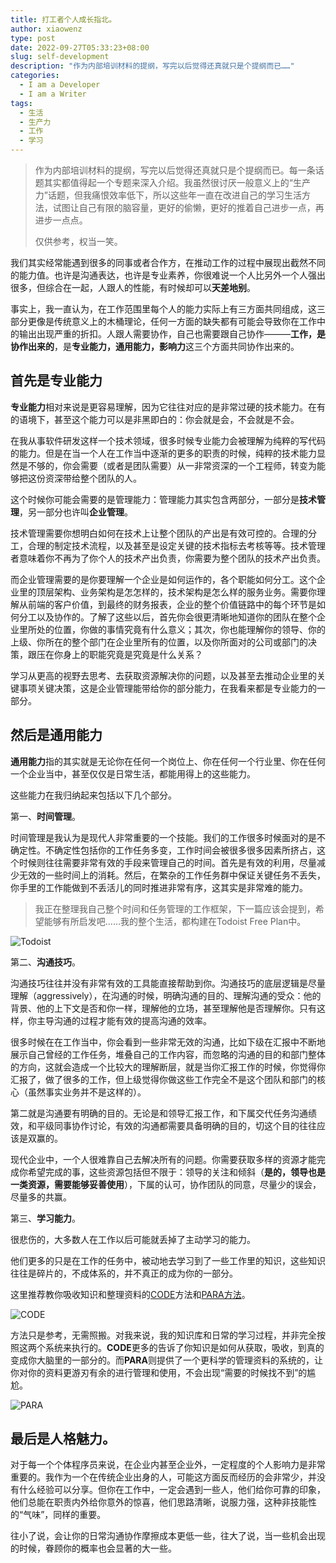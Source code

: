 ```yaml
---
title: 打工者个人成长指北。
author: xiaowenz
type: post
date: 2022-09-27T05:33:23+08:00
slug: self-development
description: "作为内部培训材料的提纲，写完以后觉得还真就只是个提纲而已……"
categories:
  - I am a Developer
  - I am a Writer
tags:
  - 生活
  - 生产力
  - 工作
  - 学习
---
```


> 作为内部培训材料的提纲，写完以后觉得还真就只是个提纲而已。每一条话题其实都值得起一个专题来深入介绍。我虽然很讨厌一般意义上的“生产力”话题，但我痛恨效率低下，所以这些年一直在改进自己的学习生活方法，试图让自己有限的脑容量，更好的偷懒，更好的推着自己进步一点，再进步一点点。
> 
> 仅供参考，权当一笑。

我们其实经常能遇到很多的同事或者合作方，在推动工作的过程中展现出截然不同的能力值。也许是沟通表达，也许是专业素养，你很难说一个人比另外一个人强出很多，但综合在一起，人跟人的性能，有时候却可以**天差地别**。

事实上，我一直认为，在工作范围里每个人的能力实际上有三方面共同组成，这三部分更像是传统意义上的木桶理论，任何一方面的缺失都有可能会导致你在工作中的输出出现严重的折扣。人跟人需要协作，自己也需要跟自己协作———**工作，是协作出来的**，是**专业能力，通用能力，影响力**这三个方面共同协作出来的。

## 首先是**专业能力**

**专业能力**相对来说是更容易理解，因为它往往对应的是非常过硬的技术能力。在有的语境下，甚至这个能力可以是非黑即白的：你会就是会，不会就是不会。

在我从事软件研发这样一个技术领域，很多时候专业能力会被理解为纯粹的写代码的能力。但是在当一个人在工作当中逐渐的更多的职责的时候，纯粹的技术能力显然是不够的，你会需要（或者是团队需要）从一非常资深的一个工程师，转变为能够把这份资深带给整个团队的人。

这个时候你可能会需要的是管理能力：管理能力其实包含两部分，一部分是**技术管理**，另一部分也许叫**企业管理**。

技术管理需要你想明白如何在技术上让整个团队的产出是有效可控的。合理的分工，合理的制定技术流程，以及甚至是设定关键的技术指标去考核等等。技术管理者意味着你不再为了你个人的技术产出负责，你需要为整个团队的技术产出负责。

而企业管理需要的是你要理解一个企业是如何运作的，各个职能如何分工。这个企业里的顶层架构、业务架构是怎怎样的，技术架构是怎么样的服务业务。需要你理解从前端的客户价值，到最终的财务报表，企业的整个价值链路中的每个环节是如何分工以及协作的。了解了这些以后，首先你会很更清晰地知道你的团队在整个企业里所处的位置，你做的事情究竟有什么意义；其次，你也能理解你的领导、你的上级、你所在的整个部门在企业里所有的位置，以及你所面对的公司或部门的决策，跟压在你身上的职能究竟是究竟是什么关系？

学习从更高的视野去思考、去获取资源解决你的问题，以及甚至去推动企业里的关键事项关键决策，这是企业管理能带给你的部分能力，在我看来都是专业能力的一部分。

## 然后是**通用能力**

**通用能力**指的其实就是无论你在任何一个岗位上、你在任何一个行业里、你在任何一个企业当中，甚至仅仅是日常生活，都能用得上的这些能力。

这些能力在我归纳起来包括以下几个部分。

第一、**时间管理**。

时间管理是我认为是现代人非常重要的一个技能。我们的工作很多时候面对的是不确定性。不确定性包括你的工作任务多变，工作时间会被很多很多因素所挤占，这个时候则往往需要非常有效的手段来管理自己的时间。首先是有效的利用，尽量减少无效的一些时间上的消耗。然后，在繁杂的工作任务群中保证关键任务不丢失，你手里的工作能做到不丢活儿的同时推进非常有序，这其实是非常难的能力。

> 我正在整理我自己整个时间和任务管理的工作框架，下一篇应该会提到，希望能够有所启发吧……我的整个生活，都构建在Todoist Free Plan中。

![Todoist](https://vip2.loli.io/2022/09/29/gZ7nKhqvCSQ8r2f.jpg)



第二、**沟通技巧**。

沟通技巧往往并没有非常有效的工具能直接帮助到你。沟通技巧的底层逻辑是尽量理解（aggressively），在沟通的时候，明确沟通的目的、理解沟通的受众：他的背景、他的上下文是否和你一样，理解他的立场，甚至理解他是否理解你。只有这样，你主导沟通的过程才能有效的提高沟通的效率。

很多时候在在工作当中，你会看到一些非常无效的沟通，比如下级在汇报中不断地展示自己曾经的工作任务，堆叠自己的工作内容，而忽略的沟通的目的和部门整体的方向，这就会造成一个比较大的理解断层，就是当你汇报工作的时候，你觉得你汇报了，做了很多的工作，但上级觉得你做这些工作完全不是这个团队和部门的核心（虽然事实业务并不是这样的）。

第二就是沟通要有明确的目的。无论是和领导汇报工作，和下属交代任务沟通绩效，和平级同事协作讨论，有效的沟通都需要具备明确的目的，切这个目的往往应该是双赢的。

现代企业中，一个人很难靠自己去解决所有的问题。你需要获取多样的资源才能完成你希望完成的事，这些资源包括但不限于：领导的关注和倾斜（**是的，领导也是一类资源，需要能够妥善使用**），下属的认可，协作团队的同意，尽量少的误会，尽量多的共赢。

第三、**学习能力**。

很悲伤的，大多数人在工作以后可能就丢掉了主动学习的能力。

他们更多的只是在工作的任务中，被动地去学习到了一些工作里的知识，这些知识往往是碎片的，不成体系的，并不真正的成为你的一部分。

这里推荐教你吸收知识和整理资料的[CODE](https://www.keepproductive.com/blog/how-to-build-a-second-brain)方法和[PARA方法](https://fortelabs.com/blog/para/)。

![CODE](https://vip2.loli.io/2022/09/29/i4qmo7Aw9TIljPG.jpg)

方法只是参考，无需照搬。对我来说，我的知识库和日常的学习过程，并非完全按照这两个系统来执行的。**CODE**更多的告诉了你知识是如何从获取，吸收，到真的变成你大脑里的一部分的。而**PARA**则提供了一个更科学的管理资料的系统的，让你对你的资料更游刃有余的进行管理和使用，不会出现“需要的时候找不到”的尴尬。

![PARA](https://vip2.loli.io/2022/09/29/7pMY1lx9bVktRXd.jpg)


## 最后是**人格魅力**。

对于每一个个体程序员来说，在企业内甚至企业外，一定程度的个人影响力是非常重要的。我作为一个在传统企业出身的人，可能这方面反而经历的会非常少，并没有什么经验可以分享。但你在工作中，一定会遇到一些人，他们给你可靠的印象，他们总能在职责内外给你意外的惊喜，他们思路清晰，说服力强，这种非技能性的“气味”，同样的重要。

往小了说，会让你的日常沟通协作摩擦成本更低一些，往大了说，当一些机会出现的时候，眷顾你的概率也会显著的大一些。
